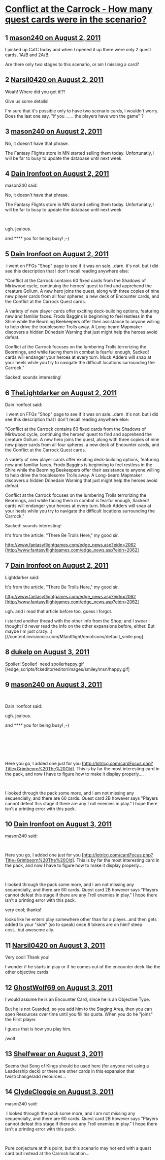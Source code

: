 # [Conflict at the Carrock - How many quest cards were in the scenario?](https://community.fantasyflightgames.com/topic/50868-conflict-at-the-carrock-how-many-quest-cards-were-in-the-scenario/)

## 1 [mason240 on August 2, 2011](https://community.fantasyflightgames.com/topic/50868-conflict-at-the-carrock-how-many-quest-cards-were-in-the-scenario/?do=findComment&comment=507906)

I picked up CatC today and when I opened it up there were only 2 quest cards, 1A/B and 2A/B.

Are there only two stages to this scenario, or am I missing a card?

## 2 [Narsil0420 on August 2, 2011](https://community.fantasyflightgames.com/topic/50868-conflict-at-the-carrock-how-many-quest-cards-were-in-the-scenario/?do=findComment&comment=507945)

Woah! Where did you get it!?!

Give us some details!

I'm sure that it's possible only to have two scenario cards, I wouldn't worry. Does the last one say, "if you ____ the players have won the game" ?

## 3 [mason240 on August 2, 2011](https://community.fantasyflightgames.com/topic/50868-conflict-at-the-carrock-how-many-quest-cards-were-in-the-scenario/?do=findComment&comment=507961)

No, it doesn't have that phrase.

The Fantasy Flights store in MN started selling them today. Unfortunatly, I will be far to busy to update the database until next week.

## 4 [Dain Ironfoot on August 2, 2011](https://community.fantasyflightgames.com/topic/50868-conflict-at-the-carrock-how-many-quest-cards-were-in-the-scenario/?do=findComment&comment=507963)

mason240 said:

No, it doesn't have that phrase.

The Fantasy Flights store in MN started selling them today. Unfortunatly, I will be far to busy to update the database until next week.



 

ugh. jealous. 

and **** you for being busy! ;-)

## 5 [Dain Ironfoot on August 2, 2011](https://community.fantasyflightgames.com/topic/50868-conflict-at-the-carrock-how-many-quest-cards-were-in-the-scenario/?do=findComment&comment=507976)

 i went on FFGs "Shop" page to see if it was on sale...darn. it's not. but i did see this description that I don't recall reading anywhere else:

"Conflict at the Carrock contains 60 fixed cards from the Shadows of Mirkwood cycle, continuing the heroes’ quest to find and apprehend the creature Gollum. A new hero joins the quest, along with three copies of nine new player cards from all four spheres, a new deck of Encounter cards, and the Conflict at the Carrock Quest cards.

A variety of new player cards offer exciting deck-building options, featuring new and familiar faces. Frodo Baggins is beginning to feel restless in the Shire while the Beorning Beekeepers offer their assistance to anyone willing to help drive the troublesome Trolls away. A Long-beard Mapmaker discovers a hidden Dúnedain Warning that just might help the heroes avoid defeat.

Conflict at the Carrock focuses on the lumbering Trolls terrorizing the Beornings, and while facing them in combat is fearful enough, Sacked! cards will endanger your heroes at every turn. Muck Adders will snap at your heels while you try to navigate the difficult locations surrounding the Carrock."

Sacked! sounds interesting!

## 6 [TheLightdarker on August 2, 2011](https://community.fantasyflightgames.com/topic/50868-conflict-at-the-carrock-how-many-quest-cards-were-in-the-scenario/?do=findComment&comment=507991)

Dain Ironfoot said:

 i went on FFGs "Shop" page to see if it was on sale...darn. it's not. but i did see this description that I don't recall reading anywhere else:

"Conflict at the Carrock contains 60 fixed cards from the Shadows of Mirkwood cycle, continuing the heroes’ quest to find and apprehend the creature Gollum. A new hero joins the quest, along with three copies of nine new player cards from all four spheres, a new deck of Encounter cards, and the Conflict at the Carrock Quest cards.

A variety of new player cards offer exciting deck-building options, featuring new and familiar faces. Frodo Baggins is beginning to feel restless in the Shire while the Beorning Beekeepers offer their assistance to anyone willing to help drive the troublesome Trolls away. A Long-beard Mapmaker discovers a hidden Dúnedain Warning that just might help the heroes avoid defeat.

Conflict at the Carrock focuses on the lumbering Trolls terrorizing the Beornings, and while facing them in combat is fearful enough, Sacked! cards will endanger your heroes at every turn. Muck Adders will snap at your heels while you try to navigate the difficult locations surrounding the Carrock."

Sacked! sounds interesting!



It's from the article, "There Be Trolls Here," my good sir.

http://www.fantasyflightgames.com/edge_news.asp?eidn=2062 [http://www.fantasyflightgames.com/edge_news.asp?eidn=2062]

## 7 [Dain Ironfoot on August 2, 2011](https://community.fantasyflightgames.com/topic/50868-conflict-at-the-carrock-how-many-quest-cards-were-in-the-scenario/?do=findComment&comment=507993)

Lightdarker said:

It's from the article, "There Be Trolls Here," my good sir.

http://www.fantasyflightgames.com/edge_news.asp?eidn=2062 [http://www.fantasyflightgames.com/edge_news.asp?eidn=2062]



ugh. and i read that article before too. guess i forgot.

i started another thread with the other info from the Shop; and I swear I thought I'd never read the info on the other expansions before, either. But maybe I'm just crazy. :) [//content.invisioncic.com/Mfantflight/emoticons/default_smile.png]

## 8 [dukelp on August 3, 2011](https://community.fantasyflightgames.com/topic/50868-conflict-at-the-carrock-how-many-quest-cards-were-in-the-scenario/?do=findComment&comment=508017)

Spoiler! Spoiler!  need spoilerhappy.gif [/edge_scripts/fckeditor/editor/images/smiley/msn/happy.gif]

## 9 [mason240 on August 3, 2011](https://community.fantasyflightgames.com/topic/50868-conflict-at-the-carrock-how-many-quest-cards-were-in-the-scenario/?do=findComment&comment=508052)




 

Dain Ironfoot said:

ugh. jealous. 

and **** you for being busy! ;-)

 

 

 

Here you go, I added one just for you [http://lotrlcg.com/cardFocus.php?Title=Grimbeorn%20The%20Old]. This is by far the most interesting card in the pack, and now I have to figure how to make it display properly....

 

I looked through the pack some more, and I am not missing any sequencially, and there are 60 cards. Quest card 2B however says "Players cannot defeat this stage if there are any Troll enemies in play." I hope there isn't a printing error with this pack.

## 10 [Dain Ironfoot on August 3, 2011](https://community.fantasyflightgames.com/topic/50868-conflict-at-the-carrock-how-many-quest-cards-were-in-the-scenario/?do=findComment&comment=508077)

mason240 said:

 

Here you go, I added one just for you [http://lotrlcg.com/cardFocus.php?Title=Grimbeorn%20The%20Old]. This is by far the most interesting card in the pack, and now I have to figure how to make it display properly....

 

I looked through the pack some more, and I am not missing any sequencially, and there are 60 cards. Quest card 2B however says "Players cannot defeat this stage if there are any Troll enemies in play." I hope there isn't a printing error with this pack.



very cool; thanks!

looks like he enters play somewhere other than for a player...and then gets added to your "side" (so to speak) once 8 tokens are on him? steep cost...but awesome ally.

## 11 [Narsil0420 on August 3, 2011](https://community.fantasyflightgames.com/topic/50868-conflict-at-the-carrock-how-many-quest-cards-were-in-the-scenario/?do=findComment&comment=508089)

Very cool! Thank you!

I wonder if he starts in play or if he comes out of the encounter deck like the other objective cards

## 12 [GhostWolf69 on August 3, 2011](https://community.fantasyflightgames.com/topic/50868-conflict-at-the-carrock-how-many-quest-cards-were-in-the-scenario/?do=findComment&comment=508152)

I would assume he is an Encounter Card, since he is an Objective Type.

But he is not Guarded, so you add him to the Staging Area, then you can spen Resources over time until you fill his quota. When you do he "joins" the First player.

I guess that is how you play him.

/wolf

## 13 [Shelfwear on August 3, 2011](https://community.fantasyflightgames.com/topic/50868-conflict-at-the-carrock-how-many-quest-cards-were-in-the-scenario/?do=findComment&comment=508159)

Seems that Song of Kings should be used here (for anyone not using a Leadership deck) or there are other cards in this expansion that twist/change/add resources...

## 14 [ClydeCloggie on August 3, 2011](https://community.fantasyflightgames.com/topic/50868-conflict-at-the-carrock-how-many-quest-cards-were-in-the-scenario/?do=findComment&comment=508319)

mason240 said:

 I looked through the pack some more, and I am not missing any sequencially, and there are 60 cards. Quest card 2B however says "Players cannot defeat this stage if there are any Troll enemies in play." I hope there isn't a printing error with this pack.

 

Pure conjecture at this point, but this scenario may not end with a quest card but instead at the Carrock location...

